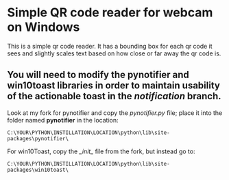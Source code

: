 # Simple QR code reader for webcam on Windows

This is a simple qr code reader. It has a bounding box for each qr code it sees and slightly scales text based on how close or far away the qr code is.

## **You will need to modify the pynotifier and win10toast libraries in order to maintain usability of the actionable toast in the *notification* branch.**

Look at my fork for pynotifier and copy the *pynotifier.py* file; place it into the folder named **pynotifier** in the location:

```path
C:\YOUR\PYTHON\INSTILLATION\LOCATION\python\lib\site-packages\pynotifier\
```

For win10Toast, copy the *\__init__* file from the fork, but instead go to:

```path
C:\YOUR\PYTHON\INSTILLATION\LOCATION\python\lib\site-packages\win10toast\
```

